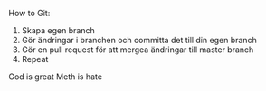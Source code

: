 How to Git:
1. Skapa egen branch
2. Gör ändringar i branchen och committa det till din egen branch
3. Gör en pull request för att mergea ändringar till master branch
4. Repeat

God is great
Meth is hate

